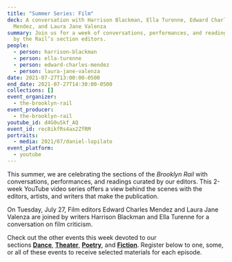 ```yaml
---
title: "Summer Series: Film"
deck: A conversation with Harrison Blackman, Ella Turenne, Edward Charles
  Mendez, and Laura Jane Valenza
summary: Join us for a week of conversations, performances, and readings curated
  by the Rail’s section editors.
people:
  - person: harrison-blackman
  - person: ella-turenne
  - person: edward-charles-mendez
  - person: laura-jane-valenza
date: 2021-07-27T13:00:00-0500
end_date: 2021-07-27T14:30:00-0500
collections: []
event_organizer:
  - the-brooklyn-rail
event_producer:
  - the-brooklyn-rail
youtube_id: d4G0uSkf_AQ
event_id: rec8ikfRs4ax2ZfRM
portraits:
  - media: 2021/07/daniel-lopilato
event_platform:
  - youtube
---
```

This summer, we are celebrating the sections of the *Brooklyn Rail* with conversations, performances, and readings curated by our editors. This 2-week YouTube video series offers a view behind the scenes with the editors, artists, and writers that make the publication.

On Tuesday, July 27, Film editors Edward Charles Mendez and Laura Jane Valenza are joined by writers Harrison Blackman and Ella Turenne for a conversation on film criticism. 

Check out the other events this week devoted to our sections [](https://brooklynrail.org/events/2021/07/20/summer-series-artseen-and-artonic/)[](https://brooklynrail.org/events/2021/07/19/summer-series-field-notes/)**[Dance](https://brooklynrail.org/events/2021/07/26/summer-series-dance/)**, [](https://brooklynrail.org/events/2021/07/20/summer-series-artseen-and-artonic/)**[Theater](https://brooklynrail.org/events/2021/07/28/summer-series-theater/)**, [](https://brooklynrail.org/events/2021/07/22/summer-series-books/)**[Poetry](https://brooklynrail.org/events/2021/07/29/summer-series-poetry/)**, and [](https://brooklynrail.org/events/2021/07/23/summer-series-music/)**[Fiction](https://brooklynrail.org/events/2021/07/30/summer-series-fiction/)**. Register below to one, some, or all of these events to receive selected materials for each episode.